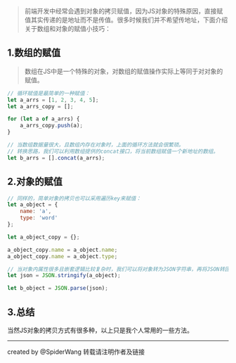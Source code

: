 > 前端开发中经常会遇到对象的拷贝赋值，因为JS对象的特殊原因，直接赋值其实传递的是地址而不是传值。很多时候我们并不希望传地址，下面介绍关于数组和对象的赋值小技巧：

## 1.数组的赋值

> 数组在JS中是一个特殊的对象，对数组的赋值操作实际上等同于对对象的赋值。

```javascript
// 循环赋值是最简单的一种赋值：
let a_arrs = [1, 2, 3, 4, 5];
let a_arrs_copy = [];

for (let a of a_arrs) {
	a_arrs_copy.push(a);
}

// 当数组数据量很大，且数组内存在对象时，上面的循环方法就会很繁琐。
// 转换思路，我们可以利用数组提供的concat接口，将当前数组赋值一个新地址的数组。
let b_arrs = [].concat(a_arrs);
```

## 2.对象的赋值

```javascript
// 同样的，简单对象的拷贝也可以采用遍历key来赋值：
let a_object = {
	name: 'a',
	type: 'word'
};

let a_object_copy = {};

a_object_copy.name = a_object.name;
a_object_copy.name = a_object.type;

// 当对象内属性很多且嵌套逻辑比较复杂时，我们可以将对象转为JSON字符串，再将JSON转回对象。这一过程可以成功的避免赋值传地址的问题。
let json = JSON.stringify(a_object);

let b_object = JSON.parse(json);
```

## 3.总结

当然JS对象的拷贝方式有很多种，以上只是我个人常用的一些方法。     


------------------------------------------------

<!--more-->

created by @SpiderWang
转载请注明作者及链接


<!--more-->
